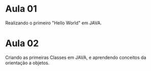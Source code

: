 # Aula 01
Realizando o primeiro "Hello World" em JAVA.

# Aula 02
Criando as primeiras Classes em JAVA, e aprendendo conceitos da orientação a objetos.
